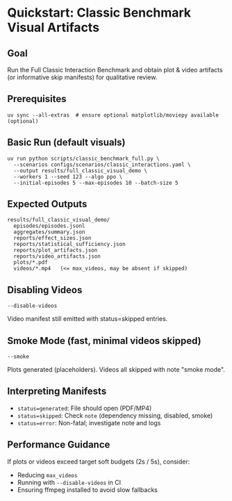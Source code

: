 # Quickstart: Classic Benchmark Visual Artifacts

## Goal
Run the Full Classic Interaction Benchmark and obtain plot & video artifacts (or informative skip manifests) for qualitative review.

## Prerequisites
```
uv sync --all-extras  # ensure optional matplotlib/moviepy available (optional)
```

## Basic Run (default visuals)
```
uv run python scripts/classic_benchmark_full.py \
  --scenarios configs/scenarios/classic_interactions.yaml \
  --output results/full_classic_visual_demo \
  --workers 1 --seed 123 --algo ppo \
  --initial-episodes 5 --max-episodes 10 --batch-size 5
```

## Expected Outputs
```
results/full_classic_visual_demo/
  episodes/episodes.jsonl
  aggregates/summary.json
  reports/effect_sizes.json
  reports/statistical_sufficiency.json
  reports/plot_artifacts.json
  reports/video_artifacts.json
  plots/*.pdf
  videos/*.mp4   (<= max_videos, may be absent if skipped)
```

## Disabling Videos
```
--disable-videos
```
Video manifest still emitted with status=skipped entries.

## Smoke Mode (fast, minimal videos skipped)
```
--smoke
```
Plots generated (placeholders). Videos all skipped with note "smoke mode".

## Interpreting Manifests
- `status=generated`: File should open (PDF/MP4)
- `status=skipped`: Check `note` (dependency missing, disabled, smoke)
- `status=error`: Non-fatal; investigate note and logs

## Performance Guidance
If plots or videos exceed target soft budgets (2s / 5s), consider:
- Reducing `max_videos`
- Running with `--disable-videos` in CI
- Ensuring ffmpeg installed to avoid slow fallbacks

